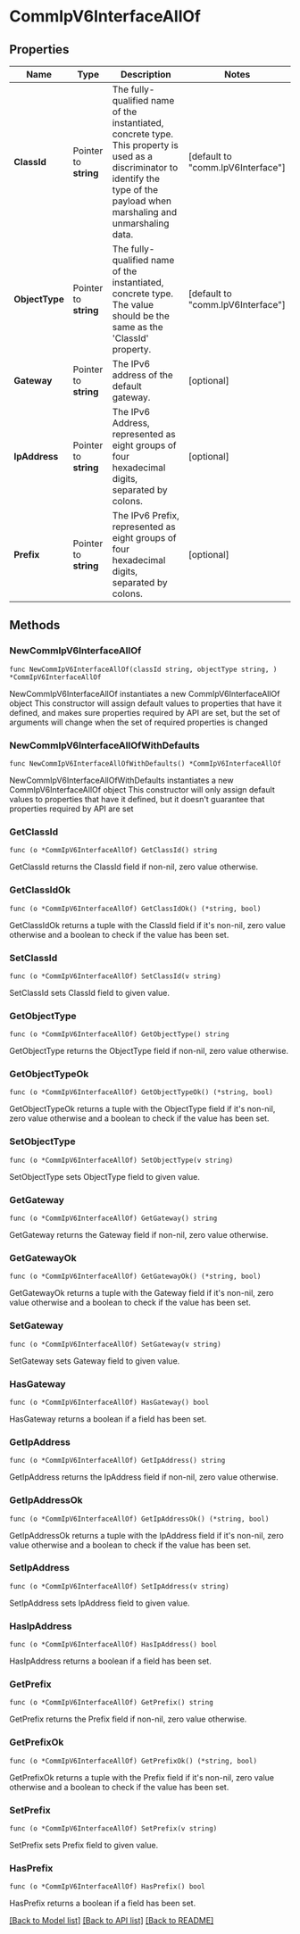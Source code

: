 # CommIpV6InterfaceAllOf

## Properties

Name | Type | Description | Notes
------------ | ------------- | ------------- | -------------
**ClassId** | Pointer to **string** | The fully-qualified name of the instantiated, concrete type. This property is used as a discriminator to identify the type of the payload when marshaling and unmarshaling data. | [default to "comm.IpV6Interface"]
**ObjectType** | Pointer to **string** | The fully-qualified name of the instantiated, concrete type. The value should be the same as the &#39;ClassId&#39; property. | [default to "comm.IpV6Interface"]
**Gateway** | Pointer to **string** | The IPv6 address of the default gateway. | [optional] 
**IpAddress** | Pointer to **string** | The IPv6 Address, represented as eight groups of four hexadecimal digits, separated by colons. | [optional] 
**Prefix** | Pointer to **string** | The IPv6 Prefix, represented as eight groups of four hexadecimal digits, separated by colons. | [optional] 

## Methods

### NewCommIpV6InterfaceAllOf

`func NewCommIpV6InterfaceAllOf(classId string, objectType string, ) *CommIpV6InterfaceAllOf`

NewCommIpV6InterfaceAllOf instantiates a new CommIpV6InterfaceAllOf object
This constructor will assign default values to properties that have it defined,
and makes sure properties required by API are set, but the set of arguments
will change when the set of required properties is changed

### NewCommIpV6InterfaceAllOfWithDefaults

`func NewCommIpV6InterfaceAllOfWithDefaults() *CommIpV6InterfaceAllOf`

NewCommIpV6InterfaceAllOfWithDefaults instantiates a new CommIpV6InterfaceAllOf object
This constructor will only assign default values to properties that have it defined,
but it doesn't guarantee that properties required by API are set

### GetClassId

`func (o *CommIpV6InterfaceAllOf) GetClassId() string`

GetClassId returns the ClassId field if non-nil, zero value otherwise.

### GetClassIdOk

`func (o *CommIpV6InterfaceAllOf) GetClassIdOk() (*string, bool)`

GetClassIdOk returns a tuple with the ClassId field if it's non-nil, zero value otherwise
and a boolean to check if the value has been set.

### SetClassId

`func (o *CommIpV6InterfaceAllOf) SetClassId(v string)`

SetClassId sets ClassId field to given value.


### GetObjectType

`func (o *CommIpV6InterfaceAllOf) GetObjectType() string`

GetObjectType returns the ObjectType field if non-nil, zero value otherwise.

### GetObjectTypeOk

`func (o *CommIpV6InterfaceAllOf) GetObjectTypeOk() (*string, bool)`

GetObjectTypeOk returns a tuple with the ObjectType field if it's non-nil, zero value otherwise
and a boolean to check if the value has been set.

### SetObjectType

`func (o *CommIpV6InterfaceAllOf) SetObjectType(v string)`

SetObjectType sets ObjectType field to given value.


### GetGateway

`func (o *CommIpV6InterfaceAllOf) GetGateway() string`

GetGateway returns the Gateway field if non-nil, zero value otherwise.

### GetGatewayOk

`func (o *CommIpV6InterfaceAllOf) GetGatewayOk() (*string, bool)`

GetGatewayOk returns a tuple with the Gateway field if it's non-nil, zero value otherwise
and a boolean to check if the value has been set.

### SetGateway

`func (o *CommIpV6InterfaceAllOf) SetGateway(v string)`

SetGateway sets Gateway field to given value.

### HasGateway

`func (o *CommIpV6InterfaceAllOf) HasGateway() bool`

HasGateway returns a boolean if a field has been set.

### GetIpAddress

`func (o *CommIpV6InterfaceAllOf) GetIpAddress() string`

GetIpAddress returns the IpAddress field if non-nil, zero value otherwise.

### GetIpAddressOk

`func (o *CommIpV6InterfaceAllOf) GetIpAddressOk() (*string, bool)`

GetIpAddressOk returns a tuple with the IpAddress field if it's non-nil, zero value otherwise
and a boolean to check if the value has been set.

### SetIpAddress

`func (o *CommIpV6InterfaceAllOf) SetIpAddress(v string)`

SetIpAddress sets IpAddress field to given value.

### HasIpAddress

`func (o *CommIpV6InterfaceAllOf) HasIpAddress() bool`

HasIpAddress returns a boolean if a field has been set.

### GetPrefix

`func (o *CommIpV6InterfaceAllOf) GetPrefix() string`

GetPrefix returns the Prefix field if non-nil, zero value otherwise.

### GetPrefixOk

`func (o *CommIpV6InterfaceAllOf) GetPrefixOk() (*string, bool)`

GetPrefixOk returns a tuple with the Prefix field if it's non-nil, zero value otherwise
and a boolean to check if the value has been set.

### SetPrefix

`func (o *CommIpV6InterfaceAllOf) SetPrefix(v string)`

SetPrefix sets Prefix field to given value.

### HasPrefix

`func (o *CommIpV6InterfaceAllOf) HasPrefix() bool`

HasPrefix returns a boolean if a field has been set.


[[Back to Model list]](../README.md#documentation-for-models) [[Back to API list]](../README.md#documentation-for-api-endpoints) [[Back to README]](../README.md)


